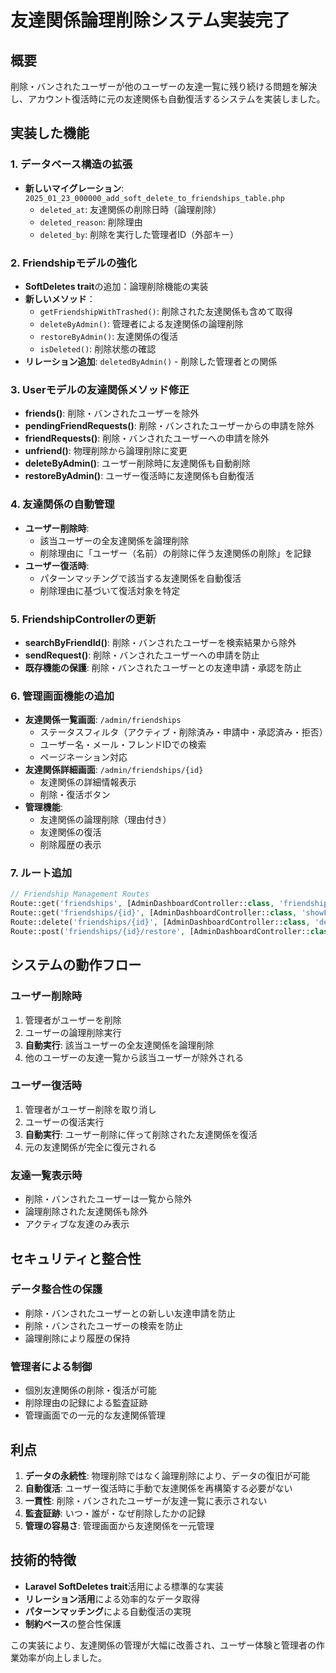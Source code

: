 # 友達関係論理削除システム実装完了

## 概要
削除・バンされたユーザーが他のユーザーの友達一覧に残り続ける問題を解決し、アカウント復活時に元の友達関係も自動復活するシステムを実装しました。

## 実装した機能

### 1. データベース構造の拡張
- **新しいマイグレーション**: `2025_01_23_000000_add_soft_delete_to_friendships_table.php`
  - `deleted_at`: 友達関係の削除日時（論理削除）
  - `deleted_reason`: 削除理由
  - `deleted_by`: 削除を実行した管理者ID（外部キー）

### 2. Friendshipモデルの強化
- **SoftDeletes trait**の追加：論理削除機能の実装
- **新しいメソッド**：
  - `getFriendshipWithTrashed()`: 削除された友達関係も含めて取得
  - `deleteByAdmin()`: 管理者による友達関係の論理削除
  - `restoreByAdmin()`: 友達関係の復活
  - `isDeleted()`: 削除状態の確認
- **リレーション追加**: `deletedByAdmin()` - 削除した管理者との関係

### 3. Userモデルの友達関係メソッド修正
- **friends()**: 削除・バンされたユーザーを除外
- **pendingFriendRequests()**: 削除・バンされたユーザーからの申請を除外  
- **friendRequests()**: 削除・バンされたユーザーへの申請を除外
- **unfriend()**: 物理削除から論理削除に変更
- **deleteByAdmin()**: ユーザー削除時に友達関係も自動削除
- **restoreByAdmin()**: ユーザー復活時に友達関係も自動復活

### 4. 友達関係の自動管理
- **ユーザー削除時**:
  - 該当ユーザーの全友達関係を論理削除
  - 削除理由に「ユーザー（名前）の削除に伴う友達関係の削除」を記録
- **ユーザー復活時**:
  - パターンマッチングで該当する友達関係を自動復活
  - 削除理由に基づいて復活対象を特定

### 5. FriendshipControllerの更新
- **searchByFriendId()**: 削除・バンされたユーザーを検索結果から除外
- **sendRequest()**: 削除・バンされたユーザーへの申請を防止
- **既存機能の保護**: 削除・バンされたユーザーとの友達申請・承認を防止

### 6. 管理画面機能の追加
- **友達関係一覧画面**: `/admin/friendships`
  - ステータスフィルタ（アクティブ・削除済み・申請中・承認済み・拒否）
  - ユーザー名・メール・フレンドIDでの検索
  - ページネーション対応
- **友達関係詳細画面**: `/admin/friendships/{id}`
  - 友達関係の詳細情報表示
  - 削除・復活ボタン
- **管理機能**:
  - 友達関係の論理削除（理由付き）
  - 友達関係の復活
  - 削除履歴の表示

### 7. ルート追加
```php
// Friendship Management Routes
Route::get('friendships', [AdminDashboardController::class, 'friendships'])->name('friendships');
Route::get('friendships/{id}', [AdminDashboardController::class, 'showFriendship'])->name('friendships.show');
Route::delete('friendships/{id}', [AdminDashboardController::class, 'deleteFriendship'])->name('friendships.delete');
Route::post('friendships/{id}/restore', [AdminDashboardController::class, 'restoreFriendship'])->name('friendships.restore');
```

## システムの動作フロー

### ユーザー削除時
1. 管理者がユーザーを削除
2. ユーザーの論理削除実行
3. **自動実行**: 該当ユーザーの全友達関係を論理削除
4. 他のユーザーの友達一覧から該当ユーザーが除外される

### ユーザー復活時  
1. 管理者がユーザー削除を取り消し
2. ユーザーの復活実行
3. **自動実行**: ユーザー削除に伴って削除された友達関係を復活
4. 元の友達関係が完全に復元される

### 友達一覧表示時
- 削除・バンされたユーザーは一覧から除外
- 論理削除された友達関係も除外
- アクティブな友達のみ表示

## セキュリティと整合性

### データ整合性の保護
- 削除・バンされたユーザーとの新しい友達申請を防止
- 削除・バンされたユーザーの検索を防止
- 論理削除により履歴の保持

### 管理者による制御
- 個別友達関係の削除・復活が可能
- 削除理由の記録による監査証跡
- 管理画面での一元的な友達関係管理

## 利点

1. **データの永続性**: 物理削除ではなく論理削除により、データの復旧が可能
2. **自動復活**: ユーザー復活時に手動で友達関係を再構築する必要がない
3. **一貫性**: 削除・バンされたユーザーが友達一覧に表示されない
4. **監査証跡**: いつ・誰が・なぜ削除したかの記録
5. **管理の容易さ**: 管理画面から友達関係を一元管理

## 技術的特徴

- **Laravel SoftDeletes trait**活用による標準的な実装
- **リレーション活用**による効率的なデータ取得
- **パターンマッチング**による自動復活の実現
- **制約ベース**の整合性保護

この実装により、友達関係の管理が大幅に改善され、ユーザー体験と管理者の作業効率が向上しました。